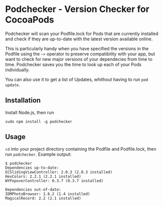 # Podchecker - Version Checker for CocoaPods
Podchecker will scan your Podfile.lock for Pods that are currently installed and check if they are up-to-date with the latest version available online. 

This is particularly handy when you have specified the versions in the Podfile using the `~>` operator to preserve compatibility with your app, but want to check for new major versions of your dependecies from time to time. Podchecker saves you the time to look up each of your Pods individually.

You can also use it to get a list of Updates, whithout having to run `pod update`.

## Installation
Install Node.js, then run
```
sudo npm install -g podchecker
````
  
## Usage
`cd` into your project directory containing the Podfile and Podfile.lock, then run `podchecker`.
Example output:
```
$ podchecker
Dependencies up-to-date:
ECSlidingViewController: 2.0.3 (2.0.3 installed)
HexColors: 2.2.1 (2.2.1 installed)
WYPopoverController: 0.3.7 (0.3.7 installed)

Dependencies out-of-date:
IDMPhotoBrowser: 1.6.2 (1.4 installed)
MagicalRecord: 2.2 (2.1 installed)
```

